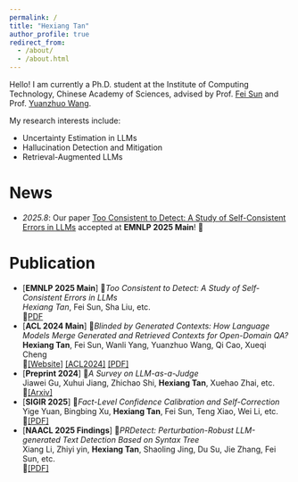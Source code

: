 ```yaml
---
permalink: /
title: "Hexiang Tan"
author_profile: true
redirect_from: 
  - /about/
  - /about.html
---
```


Hello! I am currently a Ph.D. student at the Institute of Computing Technology, Chinese Academy of Sciences, advised by Prof. [Fei Sun](http://ofey.me/) and Prof. [Yuanzhuo Wang](https://scholar.google.com/citations?user=v1KzwYEAAAAJ&hl=en). 

My research interests include:
- Uncertainty Estimation in LLMs
- Hallucination Detection and Mitigation
- Retrieval-Augmented LLMs

News
======
- *2025.8*: Our paper [Too Consistent to Detect: A Study of Self-Consistent Errors in LLMs](https://arxiv.org/abs/2505.17656) accepted at **EMNLP 2025 Main**! 🎉 


Publication
======
- [**EMNLP 2025 Main**] 📄*Too Consistent to Detect: A Study of Self-Consistent Errors in LLMs* <br> *Hexiang Tan*, Fei Sun, Sha Liu, etc. <br> 🔗[PDF](https://arxiv.org/abs/2505.17656)
- [**ACL 2024 Main**] 📄*Blinded by Generated Contexts: How Language Models Merge Generated and Retrieved Contexts for Open-Domain QA?* <br>**Hexiang Tan**, Fei Sun, Wanli Yang, Yuanzhuo Wang, Qi Cao, Xueqi Cheng <br> 🔗[[Website]](https://tan-hexiang.github.io/Blinded_by_Generated_Contexts/) [[ACL2024]](https://aclanthology.org/2024.acl-long.337/) [[PDF]](https://aclanthology.org/2024.acl-long.337.pdf)
- [**Preprint 2024**] 📄*A Survey on LLM-as-a-Judge* <br>Jiawei Gu, Xuhui Jiang, Zhichao Shi, **Hexiang Tan**, Xuehao Zhai, etc. <br> 🔗[[Arxiv]](https://arxiv.org/abs/2411.15594) 
- [**SIGIR 2025**] 📄*Fact-Level Confidence Calibration and Self-Correction*  <br>Yige Yuan, Bingbing Xu, **Hexiang Tan**, Fei Sun, Teng Xiao, Wei Li, etc. <br> 🔗[[PDF]](https://arxiv.org/abs/2411.13343) 
- [**NAACL 2025 Findings**] 📄*PRDetect: Perturbation-Robust LLM-generated Text Detection Based on Syntax Tree* <br>Xiang Li, Zhiyi yin, **Hexiang Tan**, Shaoling Jing, Du Su, Jie Zhang, Fei Sun, etc. <br>
🔗[[PDF]](https://aclanthology.org/2025.findings-naacl.464/)



